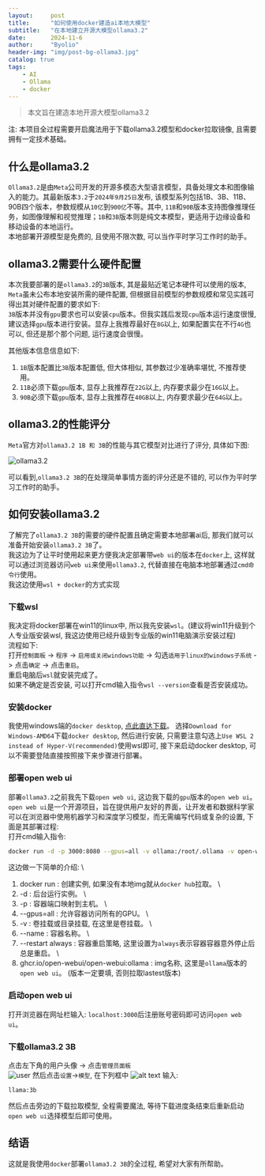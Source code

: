 ```yaml
---
layout:     post
title:      "如何使用docker建造ai本地大模型"
subtitle:   "在本地建立开源大模型ollama3.2"
date:       2024-11-6
author:     "Byolio"
header-img: "img/post-bg-ollama3.jpg"
catalog: true
tags:
    - AI
    - Ollama
    - docker
---
```

> 本文旨在建造本地开源大模型ollama3.2

注: 本项目全过程需要开启魔法用于下载ollama3.2模型和docker拉取镜像, 且需要拥有一定技术基础。

## 什么是ollama3.2
`Ollama3.2`是由`Meta`公司开发的开源多模态大型语言模型，具备处理文本和图像输入的能力。其最新版本`3.2`于`2024年9月25日`发布, 该模型系列包括1B、3B、11B、90B四个版本，参数规模从`10亿`到`900亿`不等。其中, `11B`和`90B`版本支持图像推理任务，如图像理解和视觉推理；`1B`和`3B`版本则是纯文本模型，更适用于边缘设备和移动设备的本地运行。 \
本地部署开源模型是免费的, 且使用不限次数, 可以当作平时学习工作时的助手。

## ollama3.2需要什么硬件配置
本次我要部署的是`ollama3.2`的`3B`版本, 其是最贴近笔记本硬件可以使用的版本, `Meta`虽未公布本地安装所需的硬件配置, 但根据目前模型的参数规模和常见实践可得出其对硬件配置的要求如下:  \
`3B`版本并没有`gpu`要求也可以安装`cpu`版本。但我实践后发现`cpu`版本运行速度很慢, 建议选择`gpu`版本进行安装。显存上我推荐最好在`8G`以上, 如果配置实在不行`4G`也可以, 但还是那个那个问题, 运行速度会很慢。

其他版本信息信息如下: 
1. `1B`版本配置比`3B`版本配置低, 但大体相似, 其参数过少准确率堪忧, 不推荐使用。
2. `11B`必须下载`gpu`版本, 显存上我推荐在`22G`以上, 内存要求最少在`16G`以上。
3. `90B`必须下载`gpu`版本, 显存上我推荐在`40GB`以上, 内存要求最少在`64G`以上。

## ollama3.2的性能评分
`Meta`官方对`ollama3.2 1B 和 3B`的性能与其它模型对比进行了评分, 具体如下图:

![ollama3.2](https://cdn.jsdelivr.net/gh/byolio/newtc@main/img/ollama3.2.png)

可以看到,`ollama3.2 3B`的在处理简单事情方面的评分还是不错的, 可以作为平时学习工作时的助手。
## 如何安装ollama3.2
了解完了`ollama3.2 3B`的需要的硬件配置且确定需要本地部署ai后, 那我们就可以准备开始安装`ollama3.2 3B`了。 \
我这边为了让平时使用起来更方便我决定部署带`web ui`的版本在`docker`上, 这样就可以通过浏览器访问`web ui`来使用`ollama3.2`, 代替直接在电脑本地部署通过`cmd命令行`使用。 \
我这边使用`wsl + docker`的方式实现

### 下载wsl
我决定将docker部署在win11的linux中, 所以我先安装`wsl`。(建议将win11升级到个人专业版安装wsl, 我这边使用已经升级到专业版的win11电脑演示安装过程) \
流程如下: \
打开`控制面板` -> `程序` -> `启用或关闭windows功能` -> 勾选`适用于linux的windows子系统` -> 点击`确定` -> 点击`重启`。 \
重启电脑后`wsl`就安装完成了。 \
如果不确定是否安装,  可以打开cmd输入指令`wsl --version`查看是否安装成功。

### 安装docker
我使用windows端的`docker desktop`, [点此直达下载](https://www.docker.com/products/docker-desktop/)。 选择`Download for Windows-AMD64`下载`docker desktop`, 然后进行安装, 只需要注意勾选上`Use WSL 2 instead of Hyper-V(recommended)`使用wsl即可,
接下来启动docker desktop, 可以不需要登陆直接按照接下来步骤进行部署。

### 部署open web ui
部署`ollama3.2`之前我先下载`open web ui`, 这边我下载的`gpu`版本的`open web ui`。
`open web ui`是一个开源项目，旨在提供用户友好的界面，让开发者和数据科学家可以在浏览器中使用机器学习和深度学习模型，而无需编写代码或复杂的设置, 下面是其部署过程: \
打开cmd输入指令:
```bash
docker run -d -p 3000:8080 --gpus=all -v ollama:/root/.ollama -v open-webui:/app/backend/data --name open-webui --restart always ghcr.io/open-webui/open-webui:ollama
```
这边做一下简单的介绍: \
1. docker run : 创建实例, 如果没有本地img就从`docker hub`拉取。 \
2. -d : 后台运行实例。 \
3. -p : 容器端口映射到主机。 \
4. --gpus=all : 允许容器访问所有的GPU。 \
5. -v : 卷挂载或目录挂载, 在这里是卷挂载。 \
6. --name : 容器名称。 \
7. --restart always : 容器重启策略, 这里设置为`always`表示容器容器意外停止后总是重启。 \
8. ghcr.io/open-webui/open-webui:ollama : img名称, 这里是`ollama`版本的`open web ui`。
(版本一定要填, 否则拉取lastest版本)

### 启动open web ui
打开浏览器在网址栏输入: `localhost:3000`后注册账号密码即可访问`open web ui`。

### 下载ollama3.2 3B
点击左下角的用户头像 -> 点击`管理员面板`  \
![user](https://cdn.jsdelivr.net/gh/byolio/newtc@main/img/ollama-user.png)
然后点击`设置`->`模型`, 在下列框中
![alt text](https://cdn.jsdelivr.net/gh/byolio/newtc@main/img/ollama-img.png)
输入:
```text
llama:3b
```
然后点击旁边的下载拉取模型, 全程需要魔法, 等待下载进度条结束后重新启动`open web ui`选择模型后即可使用。

## 结语
这就是我使用`docker`部署`ollama3.2 3B`的全过程, 希望对大家有所帮助。
